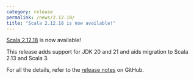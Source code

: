 ```yaml
---
category: release
permalink: /news/2.12.18/
title: "Scala 2.12.18 is now available!"
---
```

[Scala 2.12.18](https://github.com/scala/scala/releases/tag/v2.12.18) is now available!

This release
adds support for JDK 20 and 21
and aids migration to Scala 2.13 and Scala 3.

For all the details, refer to the [release notes](https://github.com/scala/scala/releases/tag/v2.12.18) on GitHub.
